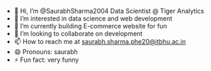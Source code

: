 - 👋 Hi, I’m @SaurabhSharma2004 Data Scientist @ Tiger Analytics
- 👀 I’m interested in data science and web development
- 🌱 I’m currently building E-commerce website for fun
- 💞️ I’m looking to collaborate on development
- 📫 How to reach me at saurabh.sharma.phe20@itbhu.ac.in
- 😄 Pronouns: saurabh
- ⚡ Fun fact: very funny

<!---
SaurabhSharma2004/SaurabhSharma2004 is a ✨ special ✨ repository because its `README.md` (this file) appears on your GitHub profile.
You can click the Preview link to take a look at your changes.
--->
